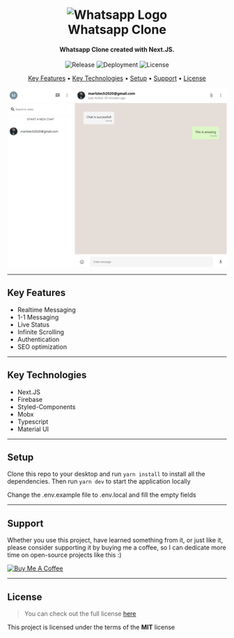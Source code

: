 <h1 align="center">
  <img width="200px" src="https://upload.wikimedia.org/wikipedia/commons/thumb/6/6b/WhatsApp.svg/479px-WhatsApp.svg.png" alt="Whatsapp Logo" />
  <br />
  Whatsapp Clone
  <br />
</h1>

<h4 align="center">
   Whatsapp Clone created with Next.JS</a>.
</h4>

<p align="center">
   <img src="https://img.shields.io/github/v/release/MartsTech/whatsapp-clone" alt="Release" />
   <img src="https://vercelbadge.vercel.app/api/MartsTech/whatsapp-clone" alt="Deployment" />
   <img src="https://img.shields.io/github/license/MartsTech/whatsapp-clone" alt="License" />
</p>

<p align="center">
  <a href="#key-features">Key Features</a> •
  <a href="#key-technologies">Key Technologies</a> •
  <a href="#setup">Setup</a> •
  <a href="#support">Support</a> •
  <a href="#license">License</a>
</p>

![Chat Screenshot](public/screenshots/chat.png?raw=true "Chat Screenshot")

---

## Key Features

- Realtime Messaging
- 1-1 Messaging
- Live Status
- Infinite Scrolling
- Authentication
- SEO optimization

---

## Key Technologies

- Next.JS
- Firebase
- Styled-Components
- Mobx
- Typescript
- Material UI

---

## Setup

Clone this repo to your desktop and run `yarn install` to install all the dependencies.
Then run `yarn dev` to start the application locally

Change the .env.example file to .env.local and fill the empty fields

---

## Support

Whether you use this project, have learned something from it, or just like it, please consider supporting it by buying me a coffee, so I can dedicate more time on open-source projects like this :)

<a href="https://www.buymeacoffee.com/martstech" target="_blank">
  <img src="https://cdn.buymeacoffee.com/buttons/v2/default-yellow.png" alt="Buy Me A Coffee" height="60px" width="217px" />
</a>

---

## License

> You can check out the full license [here](https://github.com/MartsTech/whatsapp-clone/blob/main/LICENSE)

This project is licensed under the terms of the **MIT** license
